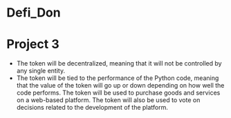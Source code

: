 # Defi_Don
# Project 3 
- The token will be decentralized, meaning that it will not be controlled by any single entity.
- The token will be tied to the performance of the Python code, meaning that the value of the token will go up or down depending on how well the code performs.
The token will be used to purchase goods and services on a web-based platform.
The token will also be used to vote on decisions related to the development of the platform.
